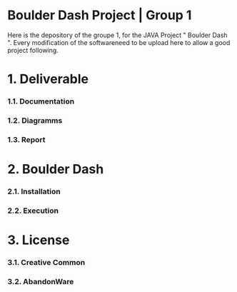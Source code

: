 # Boulder Dash Project | Group 1

Here is the depository of the groupe 1, for the JAVA Project " Boulder Dash ". Every modification of the softwareneed to be upload here to allow a good project following.


# 1. Deliverable

### 1.1. Documentation
### 1.2. Diagramms
### 1.3. Report

# 2. Boulder Dash

### 2.1. Installation
### 2.2. Execution

# 3. License
### 3.1. Creative Common
### 3.2. AbandonWare
